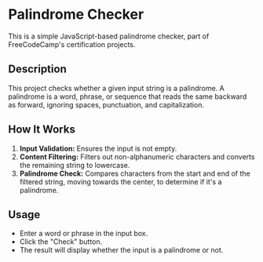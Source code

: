 # Palindrome Checker

This is a simple JavaScript-based palindrome checker, part of FreeCodeCamp's certification projects.

## Description

This project checks whether a given input string is a palindrome. A palindrome is a word, phrase, or sequence that reads the same backward as forward, ignoring spaces, punctuation, and capitalization.

## How It Works

1. **Input Validation:** Ensures the input is not empty.
2. **Content Filtering:** Filters out non-alphanumeric characters and converts the remaining string to lowercase.
3. **Palindrome Check:** Compares characters from the start and end of the filtered string, moving towards the center, to determine if it's a palindrome.

## Usage

- Enter a word or phrase in the input box.
- Click the "Check" button.
- The result will display whether the input is a palindrome or not.
